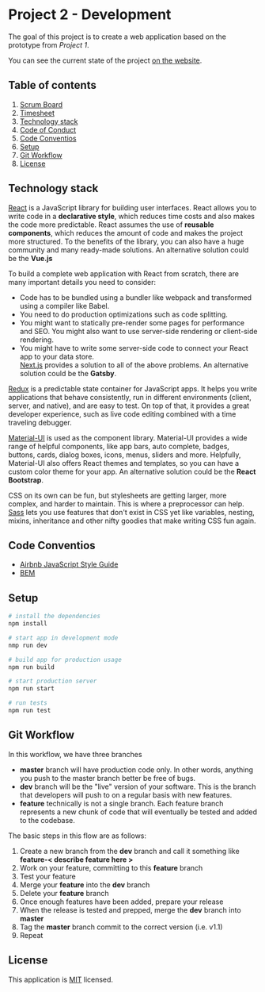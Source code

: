 # Project 2 - Development
The goal of this project is to create a web application based on the prototype from *Project 1*.

You can see the current state of the project [on the website](https://cranach-timeline.dmitry-kuznetsov.vercel.app/).

## Table of contents
1. [Scrum Board](https://github.com/d-kuznetsov/cranach-timeline/projects/1)
2. [Timesheet](https://github.com/d-kuznetsov/cranach-timeline/wiki/Timesheet)
3. [Technology stack](#technology-stack)
4. [Code of Conduct](https://github.com/d-kuznetsov/cranach-timeline/blob/dev/.github/CODE_OF_CONDUCT.md)
5. [Code Conventios](#code-conventios)
6. [Setup](#setup)
7. [Git Workflow](#git-workflow)
8. [License](#license)

## Technology stack
[React](https://reactjs.org/) is a JavaScript library for building user interfaces. React allows you to write code in a **declarative style**, which reduces time costs and also makes the code more predictable. React assumes the use of **reusable components**, which reduces the amount of code and makes the project more structured. To the benefits of the library, you can also have a huge community and many ready-made solutions. An alternative solution could be the **Vue.js**

To build a complete web application with React from scratch, there are many important details you need to consider:
* Code has to be bundled using a bundler like webpack and transformed using a compiler like Babel.
* You need to do production optimizations such as code splitting.
* You might want to statically pre-render some pages for performance and SEO. You might also want to use server-side rendering or client-side rendering.
* You might have to write some server-side code to connect your React app to your data store.
<br />[Next.js](https://nextjs.org/) provides a solution to all of the above problems. An alternative solution could be the **Gatsby**.

[Redux](https://redux.js.org/) is a predictable state container for JavaScript apps. It helps you write applications that behave consistently, run in different environments (client, server, and native), and are easy to test. On top of that, it provides a great developer experience, such as live code editing combined with a time traveling debugger.

[Material-UI](https://material-ui.com/) is used as the component library. Material-UI provides a wide range of helpful components, like app bars, auto complete, badges, buttons, cards, dialog boxes, icons, menus, sliders and more. Helpfully, Material-UI also offers React themes and templates, so you can have a custom color theme for your app. An alternative solution could be the **React Bootstrap**.

CSS on its own can be fun, but stylesheets are getting larger, more complex, and harder to maintain. This is where a preprocessor can help. <br />
[Sass](https://sass-lang.com/) lets you use features that don't exist in CSS yet like variables, nesting, mixins, inheritance and other nifty goodies that make writing CSS fun again.

## Code Conventios
* [Airbnb JavaScript Style Guide](https://github.com/airbnb/javascript)
* [BEM](http://getbem.com/)

## Setup
```bash
# install the dependencies
npm install

# start app in development mode
nmp run dev

# build app for production usage
npm run build

# start production server
npm run start

# run tests
npm run test
```

## Git Workflow
In this workflow, we have three branches
* **master** branch will have production code only. In other words, anything you push to the master branch better be free of bugs.
* **dev** branch will be the "live" version of your software. This is the branch that developers will push to on a regular basis with new features.
* **feature** technically is not a single branch. Each feature branch represents a new chunk of code that will eventually be tested and added to the codebase.

The basic steps in this flow are as follows:
1. Create a new branch from the **dev** branch and call it something like **feature-< describe feature here >**
2. Work on your feature, committing to this **feature** branch
3. Test your feature
4. Merge your **feature** into the **dev** branch
5. Delete your **feature** branch
6. Once enough features have been added, prepare your release
7. When the release is tested and prepped, merge the **dev** branch into **master**
8. Tag the **master** branch commit to the correct version (i.e. v1.1)
9. Repeat

## License
This application is [MIT](./LICENSE.md) licensed.
